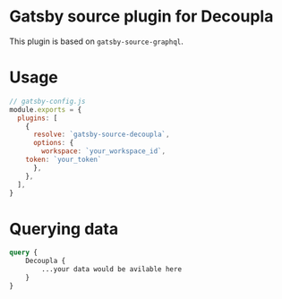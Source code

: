 # Gatsby source plugin for Decoupla

This plugin is based on `gatsby-source-graphql`.

# Usage

```js
// gatsby-config.js
module.exports = {
  plugins: [
    {
      resolve: `gatsby-source-decoupla`,
      options: {
        workspace: `your_workspace_id`,
	token: `your_token`
      },
    },
  ],
}
```

# Querying data

```graphql
query {
	Decoupla {
		...your data would be avilable here
	}
}
```
